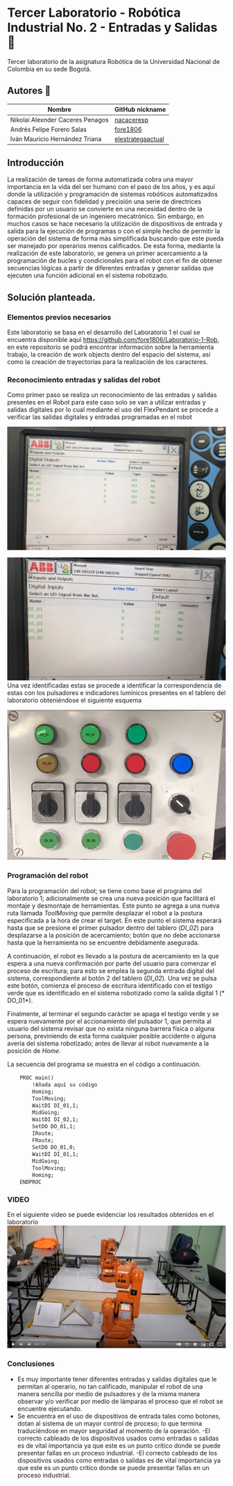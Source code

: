 # Tercer Laboratorio - Robótica Industrial No. 2 - Entradas y Salidas :robot: 
 
Tercer laboratorio de la asignatura Robótica de la Universidad Nacional de Colombia en su sede Bogotá. 
 
## Autores :busts_in_silhouette: 
 
|              Nombre              |GitHub nickname| 
|----------------------------------|---------------| 
| Nikolai Alexnder Caceres Penagos |[nacaceresp](https://github.com/nacaceresp)| 
|    Andrés Felipe Forero Salas    |[fore1806](https://github.com/fore1806)| 
| Iván Mauricio Hernández Triana   |[elestrategaactual](https://github.com/elestrategaactual)| 
 
## Introducción 
La realización de tareas de forma automatizada cobra una mayor importancia en la vida del ser humano con el paso de los años, y es aquí donde la utilización y programación de sistemas robóticos automatizados capaces de seguir con fidelidad y precisión una serie de directrices definidas por un usuario se convierte en una necesidad dentro de la formación profesional de un ingeniero mecatrónico. Sin embargo, en muchos casos se hace necesario la utilización de dispositivos de entrada y salida para la ejecución de programas o con el simple hecho de permitir la operación del sistema de forma más simplificada buscando que este pueda ser manejado por operarios menos calificados. De esta forma, mediante la realización de este laboratorio, se genera un primer acercamiento a la programación de bucles y condicionales para el robot con el fin de obtener secuencias lógicas a partir de diferentes entradas y generar salidas que ejecuten una función adicional en el sistema robotizado. 
 
## Solución planteada. 
 
### Elementos previos necesarios 
Este laboratorio se basa en el desarrollo del Laboratorio 1 el cual se encuentra disponible aquí https://github.com/fore1806/Laboratorio-1-Rob, en este repositorio se podrá encontrar información sobre la herramienta trabajo, la creación de work objects dentro del espacio del sistema, así como la creación de trayectorias para la realización de los caracteres. 
 
### Reconocimiento entradas y salidas del robot 
Como primer paso se realiza un reconocimiento de las entradas y salidas presentes en el Robot para este caso solo se van a utilizar entradas y salidas digitales por lo cual mediante el uso del FlexPendant se procede a verificar las salidas digitales y entradas programadas en el robot 

 

![](https://github.com/fore1806/Laboratorio-3-Rob/blob/master/Imagenes/Salidas%20Digitales%20Robot%201%20LAB_SIR.jpeg) 
 
 ![](https://github.com/fore1806/Laboratorio-3-Rob/blob/master/Imagenes/Entradas%20Digitales%20Robot%201%20LAB_SIR.jpeg) 
Una vez identificadas estas se procede a identificar la correspondencia de estas con los pulsadores e indicadores lumínicos presentes en el tablero del laboratorio obteniéndose el siguiente esquema 
 

 ![](https://github.com/fore1806/Laboratorio-3-Rob/blob/master/Imagenes/Tablero_I-O_LAB_SIR.png) 
 
 
### Programación del robot 
 
Para la programación del robot; se tiene como base el programa del laboratorio 1; adicionalmente se crea una nueva posición que facilitará el montaje y desmontaje de herramientas. Este punto se agrega a una nueva ruta llamada *ToolMoving* que permite desplazar el robot a la postura especificada a la hora de crear el target. En este punto el sistema esperará hasta que se presione el primer pulsador dentro del tablero (*DI_02*) para desplazarse a la posición de acercamiento; botón que no debe accionarse hasta que la herramienta no se encuentre debidamente asegurada.  
 
A continuación, el robot es llevado a la postura de acercamiento en la que espera a una nueva confirmación por parte del usuario para comenzar el proceso de escritura; para esto se emplea la segunda entrada digital del sistema, correspondiente al botón 2 del tablero (*DI_02*). Una vez se pulsa este botón, comienza el proceso de escritura identificado con el testigo verde que es identificado en el sistema robotizado como la salida digital 1 (* DO_01*). 
 
Finalmente, al terminar el segundo carácter se apaga el testigo verde y se espera nuevamente por el accionamiento del pulsador 1, que permita al usuario del sistema revisar que no exista ninguna barrera física o alguna persona, previniendo de esta forma cualquier posible accidente o alguna avería del sistema robotizado; antes de llevar al robot nuevamente a la posición de *Home*. 
 
La secuencia del programa se muestra en el código a continuación. 
 
```AMPL 
    PROC main() 
        !Añada aquí su código 
        Homing; 
        ToolMoving; 
        WaitDI DI_01,1; 
        MidGoing; 
        WaitDI DI_02,1; 
        SetDO DO_01,1; 
        IRoute; 
        FRoute; 
        SetDO DO_01,0; 
        WaitDI DI_01,1; 
        MidGoing; 
        ToolMoving; 
        Homing; 
    ENDPROC 
``` 
 
 
### VIDEO 
En el siguiente video se puede evidenciar los resultados obtenidos en el laboratorio 
[![Alt text](https://github.com/fore1806/Laboratorio-3-Rob/blob/master/Imagenes/Imagen%20Video.png)](https://www.youtube.com/watch?v=FElJ00nn7_k) 
 
### Conclusiones 
 
 
-   Es muy importante tener diferentes entradas y salidas digitales que le permitan al operario, no tan calificado, manipular el robot de una manera sencilla por medio de pulsadores y de la misma manera observar y/o verificar por medio de lámparas el proceso que el robot se encuentre ejecutando. 
-   Se encuentra en el uso de dispositivos de entrada tales como botones, dotan al sistema de un mayor control de proceso; lo que termina traduciéndose en mayor seguridad al momento de la operación. 
-El correcto cableado de los dispositivos usados como entradas o salidas es de vital importancia ya que este es un punto crítico donde se puede presentar fallas en un proceso industrial. 
-El correcto cableado de los dispositivos usados como entradas o salidas es de vital importancia ya que este es un punto crítico donde se puede presentar fallas en un proceso industrial.
